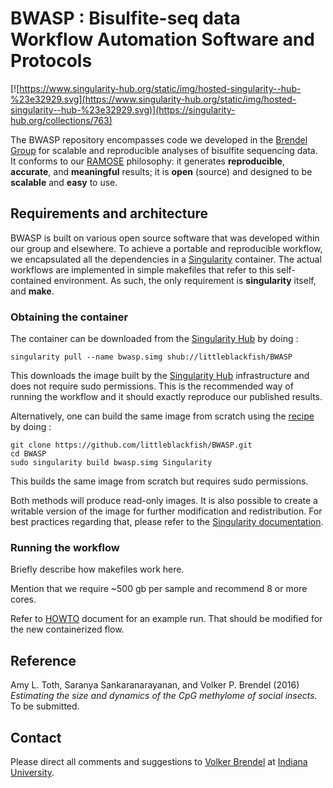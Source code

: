 # BWASP : Bisulfite-seq data Workflow Automation Software and Protocols

[![https://www.singularity-hub.org/static/img/hosted-singularity--hub-%23e32929.svg](https://www.singularity-hub.org/static/img/hosted-singularity--hub-%23e32929.svg)](https://singularity-hub.org/collections/763)


The BWASP repository encompasses code we developed in the [Brendel Group](http://brendelgroup.org/) for scalable and reproducible analyses of bisulfite sequencing data. It conforms to our [RAMOSE](https://brendelgroup.github.io/)
philosophy: it generates __reproducible__, __accurate__, and
__meaningful__ results; it is __open__ (source) and designed to be __scalable__
and __easy__ to use.

## Requirements and architecture

BWASP is built on various open source software that was developed within our group and elsewhere.
To achieve a portable and reproducible workflow, we encapsulated all the dependencies in a [Singularity](http://singularity.lbl.gov) container.
The actual workflows are implemented in simple makefiles that refer to this self-contained environment.
As such, the only requirement is __singularity__ itself, and __make__.

### Obtaining the container   

The container can be downloaded from the [Singularity Hub](https://www.singularity-hub.org/collections/763) by doing :


```
singularity pull --name bwasp.simg shub://littleblackfish/BWASP
```

This downloads the image built by the [Singularity Hub](https://www.singularity-hub.org) infrastructure and does not require sudo permissions.
This is the recommended way of running the workflow and it should exactly reproduce our published results.


Alternatively, one can build the same image from scratch using the [recipe](Singularity) by doing :

```
git clone https://github.com/littleblackfish/BWASP.git
cd BWASP
sudo singularity build bwasp.simg Singularity
```

This builds the same image from scratch but requires sudo permissions.

Both methods will produce read-only images.
It is also possible to create a writable version of the image for further modification and redistribution.
For best practices regarding that, please refer to the [Singularity documentation](http://singularity.lbl.gov/docs-flow).

### Running the workflow

Briefly describe how makefiles work here.

Mention that we require ~500 gb per sample and recommend 8 or more cores.

Refer to [HOWTO](./HOWTO.md) document for an example run. That should be modified for the new containerized flow.  

## Reference

Amy L. Toth, Saranya Sankaranarayanan, and Volker P. Brendel (2016) _Estimating
the size and dynamics of the CpG methylome of social insects._ To be submitted.

## Contact

Please direct all comments and suggestions to
[Volker Brendel](<mailto:vbrendel@indiana.edu>)
at [Indiana University](http://brendelgroup.org/).

